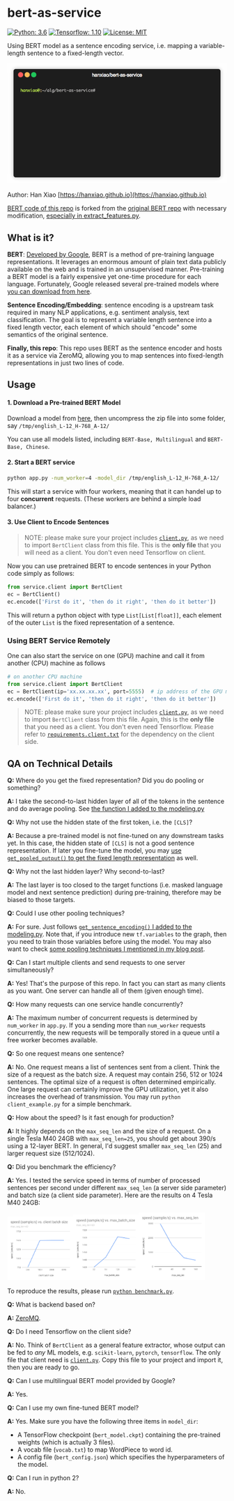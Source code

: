 # bert-as-service

[![Python: 3.6](https://img.shields.io/badge/Python-3.6-brightgreen.svg)](https://opensource.org/licenses/MIT)    [![Tensorflow: 1.10](https://img.shields.io/badge/Tensorflow-1.10-brightgreen.svg)](https://opensource.org/licenses/MIT)  [![License: MIT](https://img.shields.io/badge/License-MIT-yellow.svg)](https://opensource.org/licenses/MIT)

Using BERT model as a sentence encoding service, i.e. mapping a variable-length sentence to a fixed-length vector.

<img src=".github/demo.gif" width="600">

Author: Han Xiao [https://hanxiao.github.io](https://hanxiao.github.io)

[BERT code of this repo](bert/) is forked from the [original BERT repo]((https://github.com/google-research/bert)) with necessary modification, [especially in extract_features.py](bert/extract_features.py).


## What is it?

**BERT**: [Developed by Google](https://github.com/google-research/bert), BERT is a method of pre-training language representations. It leverages an enormous amount of plain text data publicly available on the web and is trained in an unsupervised manner. Pre-training a BERT model is a fairly expensive yet one-time procedure for each language. Fortunately, Google released several pre-trained models where [you can download from here](https://github.com/google-research/bert#pre-trained-models).


**Sentence Encoding/Embedding**: sentence encoding is a upstream task required in many NLP applications, e.g. sentiment analysis, text classification. The goal is to represent a variable length sentence into a fixed length vector, each element of which should "encode" some semantics of the original sentence.

**Finally, this repo**: This repo uses BERT as the sentence encoder and hosts it as a service via ZeroMQ, allowing you to map sentences into fixed-length representations in just two lines of code. 

## Usage

#### 1. Download a Pre-trained BERT Model
Download a model from [here](https://github.com/google-research/bert#pre-trained-models), then uncompress the zip file into some folder, say `/tmp/english_L-12_H-768_A-12/`

You can use all models listed, including `BERT-Base, Multilingual` and `BERT-Base, Chinese`.


#### 2. Start a BERT service
```bash
python app.py -num_worker=4 -model_dir /tmp/english_L-12_H-768_A-12/
```
This will start a service with four workers, meaning that it can handel up to four **concurrent** requests. (These workers are behind a simple load balancer.)

#### 3. Use Client to Encode Sentences
> NOTE: please make sure your project includes [`client.py`](service/client.py), as we need to import `BertClient` class from this file. This is the **only file** that you will need as a client. You don't even need Tensorflow on client.

Now you can use pretrained BERT to encode sentences in your Python code simply as follows:
```python
from service.client import BertClient
ec = BertClient()
ec.encode(['First do it', 'then do it right', 'then do it better'])
```
This will return a python object with type `List[List[float]]`, each element of the outer `List` is the fixed representation of a sentence.

### Using BERT Service Remotely
One can also start the service on one (GPU) machine and call it from another (CPU) machine as follows

```python
# on another CPU machine
from service.client import BertClient
ec = BertClient(ip='xx.xx.xx.xx', port=5555)  # ip address of the GPU machine
ec.encode(['First do it', 'then do it right', 'then do it better'])
```

> NOTE: please make sure your project includes [`client.py`](service/client.py), as we need to import `BertClient` class from this file. Again, this is the **only file** that you need as a client. You don't even need Tensorflow. Please refer to [`requirements.client.txt`](requirements.client.txt) for the dependency on the client side.
 
## QA on Technical Details

**Q:** Where do you get the fixed representation? Did you do pooling or something?

**A:** I take the second-to-last hidden layer of all of the tokens in the sentence and do average pooling. See [the function I added to the modeling.py](bert/modeling.py#L236)

**Q:** Why not use the hidden state of the first token, i.e. the `[CLS]`?

**A:** Because a pre-trained model is not fine-tuned on any downstream tasks yet. In this case, the hidden state of `[CLS]` is not a good sentence representation. If later you fine-tune the model, you may [use `get_pooled_output()` to get the fixed length representation](bert/modeling.py#L224) as well.

**Q:** Why not the last hidden layer? Why second-to-last?

**A:** The last layer is too closed to the target functions (i.e. masked language model and next sentence prediction) during pre-training, therefore may be biased to those targets.

**Q:** Could I use other pooling techniques?

**A:** For sure. Just follows [`get_sentence_encoding()` I added to the modeling.py](bert/modeling.py#L236). Note that, if you introduce new `tf.variables` to the graph, then you need to train those variables before using the model. You may also want to check [some pooling techniques I mentioned in my blog post](https://hanxiao.github.io/2018/06/24/4-Encoding-Blocks-You-Need-to-Know-Besides-LSTM-RNN-in-Tensorflow/#pooling-block).

**Q:** Can I start multiple clients and send requests to one server simultaneously?

**A:** Yes! That's the purpose of this repo. In fact you can start as many clients as you want. One server can handle all of them (given enough time).

**Q:** How many requests can one service handle concurrently?

**A:** The maximum number of concurrent requests is determined by `num_worker` in `app.py`. If you a sending more than `num_worker` requests concurrently, the new requests will be temporally stored in a queue until a free worker becomes available.

**Q:** So one request means one sentence?

**A:** No. One request means a list of sentences sent from a client. Think the size of a request as the batch size. A request may contain 256, 512 or 1024 sentences. The optimal size of a request is often determined empirically. One large request can certainly improve the GPU utilization, yet it also increases the overhead of transmission. You may run `python client_example.py` for a simple benchmark.

**Q:** How about the speed? Is it fast enough for production?

**A:** It highly depends on the `max_seq_len` and the size of a request. On a single Tesla M40 24GB with `max_seq_len=25`, you should get about 390/s using a 12-layer BERT. In general, I'd suggest smaller `max_seq_len` (25) and larger request size (512/1024).

**Q:** Did you benchmark the efficiency?

**A:** Yes. I tested the service speed in terms of number of processed sentences per second under different `max_seq_len` (a server side parameter) and batch size (a client side parameter). Here are the results on 4 Tesla M40 24GB:

<img src=".github/b1.png" width="30%"><img src=".github/b2.png" width="30%"><img src=".github/b3.png" width="30%">

To reproduce the results, please run [`python benchmark.py`](benchmark.py).

**Q:** What is backend based on?

**A:** [ZeroMQ](http://zeromq.org/).


**Q:** Do I need Tensorflow on the client side?

**A:** No. Think of `BertClient` as a general feature extractor, whose output can be fed to *any* ML models, e.g. `scikit-learn`, `pytorch`, `tensorflow`. The only file that client need is [`client.py`](service/client.py). Copy this file to your project and import it, then you are ready to go.

**Q:** Can I use multilingual BERT model provided by Google?

**A:** Yes.

**Q:** Can I use my own fine-tuned BERT model?

**A:** Yes. Make sure you have the following three items in `model_dir`:
                             
- A TensorFlow checkpoint (`bert_model.ckpt`) containing the pre-trained weights (which is actually 3 files).
- A vocab file (`vocab.txt`) to map WordPiece to word id.
- A config file (`bert_config.json`) which specifies the hyperparameters of the model.

**Q:** Can I run in python 2?

**A:** No.


